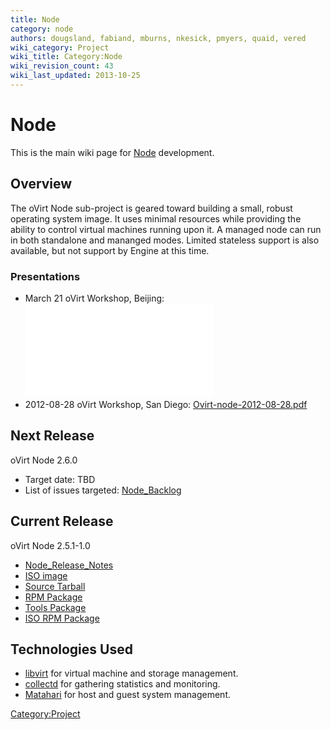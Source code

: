 ```yaml
---
title: Node
category: node
authors: dougsland, fabiand, mburns, nkesick, pmyers, quaid, vered
wiki_category: Project
wiki_title: Category:Node
wiki_revision_count: 43
wiki_last_updated: 2013-10-25
---
```


# Node

This is the main wiki page for [Node](Node) development.

## Overview

The oVirt Node sub-project is geared toward building a small, robust operating system image. It uses minimal resources while providing the ability to control virtual machines running upon it. A managed node can run in both standalone and mananged modes. Limited stateless support is also available, but not support by Engine at this time.

### Presentations

*   March 21 oVirt Workshop, Beijing: ![](ovirt-node.pdf "fig:ovirt-node.pdf")
*   2012-08-28 oVirt Workshop, San Diego: [Ovirt-node-2012-08-28.pdf](Ovirt-node-2012-08-28.pdf)

## Next Release

oVirt Node 2.6.0

*   Target date: TBD
*   List of issues targeted: [Node_Backlog](Node_Backlog)

## Current Release

oVirt Node 2.5.1-1.0

*   [Node_Release_Notes](Node_Release_Notes)
*   [ISO image](http://ovirt.org/releases/stable/tools/ovirt-node-iso-2.5.1-1.0.fc17.iso)
*   [Source Tarball](http://ovirt.org/releases/stable/src/ovirt-node-2.5.1.tar.gz)
*   [RPM Package](http://ovirt.org/releases/stable/rpm/Fedora/17/noarch/ovirt-node-2.5.1-1.fc17.noarch.rpm)
*   [Tools Package](http://ovirt.org/releases/stable/rpm/Fedora/17/noarch/ovirt-node-tools-2.5.1-1.fc17.noarch.rpm)
*   [ISO RPM Package](http://ovirt.org/releases/stable/rpm/Fedora/17/noarch/ovirt-node-iso-2.5.1-1.0.fc17.noarch.rpm)

## Technologies Used

*   [libvirt](http://libvirt.org/) for virtual machine and storage management.
*   [collectd](http://collectd.org/) for gathering statistics and monitoring.
*   [Matahari](http://matahari.fedorahosted.org) for host and guest system management.

<Category:Project>
